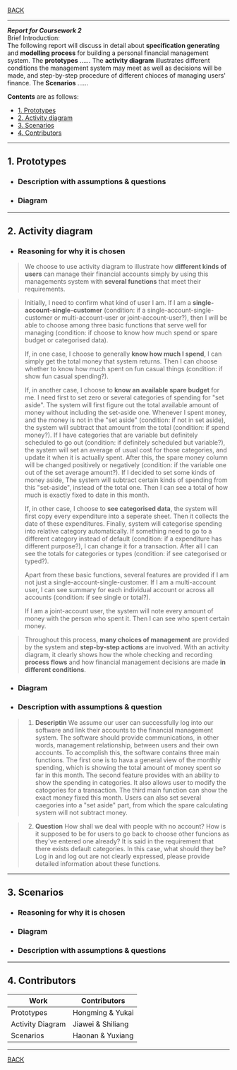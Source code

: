 [BACK](../README.md)
***
***Report for Coursework 2***<br>
Brief Introduction:<br>
The following report will discuss in detail about **specification generating** and **modelling process** for building a personal financial management system. The **prototypes** ...... The **activity diagram** illustrates different conditions the management system may meet as well as decisions will be made, and step-by-step procedure of different chioces of managing users' finance. The **Scenarios** ......

**Contents** are as follows:
- [1. Prototypes](#1-prototypes)
- [2. Activity diagram](#2-activity-diagram)
- [3. Scenarios](#3-scenarios)
- [4. Contributors](#4-contributors)
***
## 1. Prototypes
- ### Description with assumptions & questions
  
- ### Diagram
  
***
## 2. Activity diagram
- ### Reasoning for why it is chosen
> We choose to use activity diagram to illustrate how **different kinds of users** can manage their financial accounts simply by using this managements system with **several functions** that meet their requirements. 

> Initially, I need to confirm what kind of user I am. If I am a **single-account-single-customer** (condition: if a single-account-single-customer or multi-account-user or joint-account-user?), then I will be able to choose among three basic functions that serve well for managing (condition: if choose to know how much spend or spare budget or categorised data). 
> 
> If, in one case, I choose to generally **know how much I spend**, I can simply get the total money that system returns. Then I can choose whether to know how much spent on fun casual things (condition: if show fun casual spending?). 
> 
> If, in another case, I choose to **know an available spare budget** for me. I need first to set zero or several categories of spending for "set aside". The system will first figure out the total available amount of money without including the set-aside one. Whenever I spent money, and the money is not in the "set aside" (condition: if not in set aside), the system will subtract that amount from the total (condition: if spend money?). If I have categories that are variable but definitely scheduled to go out (condition: if definitely scheduled but variable?), the system will set an average of usual cost for those categories, and update it when it is actually spent. After this, the spare money column will be changed positively or negatively (condition: if the variable one out of the set average amount?). If I decided to set some kinds of money aside, The system will subtract certain kinds of spending from this "set-aside", instead of the total one. Then I can see a total of how much is exactly fixed to date in this month.
> 
> If, in other case, I choose to **see categorised data**, the system will first copy every expenditure into a seperate sheet. Then it collects the date of these expenditures. Finally, system will categorise spending into relative category automatically. If something need to go to a different category instead of default (condition: if a expenditure has different purpose?), I can change it for a transaction. After all I can see the totals for categories or types (condition: if see categorised or typed?).
> 
> Apart from these basic functions, several features are provided if I am not just a single-account-single-customer. If I am a multi-account user, I can see summary for each individual account or across all accounts (condition: if see single or total?). 
> 
> If I am a joint-account user, the system will note every amount of money with the person who spent it. Then I can see who spent certain money.

> Throughout this process, **many choices of management** are provided by the system and **step-by-step actions** are involved. With an activity diagram, it clearly shows how the whole checking and recording **process flows** and how financial management decisions are made **in different conditions**.
- ### Diagram
  
- ### Description with assumptions & question
> 1. **Descriptin**
   We assume our user can successfully log into our software and link their accounts to the financial management system.
   The software should provide communications, in other words, management relationship, between users and their own accounts. To accomplish this, the software contains three main functions. 
   The first one is to hava a general view of the monthly spending, which is showing the total amount of money spent so far in this month.
   The second feature provides with an ability to show the spending in categories. It also allows user to modify the catogories for a transaction.
   The third main function can show the exact money fixed this month. Users can also set several caegories into a "set aside" part, from which the spare calculating system will not subtract money.

> 2. **Question**
   How shall we deal with people with no account?
   How is it supposed to be for users to go back to choose other funcions as they've entered one already?
   It is said in the requirement that there exists default categories. In this case, what should they be?
   Log in and log out are not clearly expressed, please provide detailed information about these functions.

***
## 3. Scenarios
- ### Reasoning for why it is chosen
  
- ### Diagram
  
- ### Description with assumptions & questions
  
***
## 4. Contributors
|Work|Contributors|
|---|---|
| Prototypes | Hongming & Yukai |
| Activity Diagram | Jiawei & Shiliang |
| Scenarios | Haonan & Yuxiang |
***
[BACK](../README.md)
